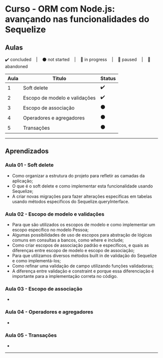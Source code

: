# Curso - ORM com Node.js: avançando nas funcionalidades do Sequelize

## Aulas
<p>
  ✔️ concluded &nbsp;&nbsp;&nbsp;|&nbsp;&nbsp;&nbsp;
  ⚫ not started &nbsp;&nbsp;&nbsp;|&nbsp;&nbsp;&nbsp;
  🔵 in progress &nbsp;&nbsp;&nbsp;|&nbsp;&nbsp;&nbsp;
  🔶 paused &nbsp;&nbsp;&nbsp;|&nbsp;&nbsp;&nbsp;
  🔴 abandoned 
</p>

| Aula | Titulo | Status |
| --- | --- | --- |
| 1 | Soft delete  | ✔️ |
| 2 | Escopo de modelo e validações | ✔️ |
| 3 | Escopo de associação | ⚫ |
| 4 | Operadores e agregadores | ⚫ |
| 5 | Transações | ⚫ |

---

## Aprendizados

### Aula 01 - Soft delete 
<ul>
  <li>Como organizar a estrutura do projeto para refletir as camadas da aplicação;</li>
  <li>O que é o soft delete e como implementar esta funcionalidade usando Sequelize;</li>
  <li>A criar novas migrações para fazer alterações específicas em tabelas usando métodos específicos do Sequelize.queryInterface.</li>
</ul>

### Aula 02 - Escopo de modelo e validações
<ul>
  <li>Para que são utilizados os escopos de modelo e como implementar um escopo específico no modelo Pessoa;</li>
  <li>Algumas possibilidades de uso de escopos para abstração de lógicas comuns em consultas a bancos, como where e include;</li>
  <li>Como criar escopos de associação padrão e específicos, e quais as diferenças entre escopo de modelo e escopo de associação;</li>
  <li>Para que utilizamos diversos métodos built in de validação do Sequelize e como implementá-los;</li>
  <li>Como refinar uma validação de campo utilizando funções validadoras;</li>
  <li>A diferença entre validação e constraint e porque essa diferenciação é importante para a implementação correta no código.</li>
</ul>

### Aula 03 - Escopo de associação
<ul>
  <li></li>
</ul>

### Aula 04 - Operadores e agregadores
<ul>
  <li></li>
</ul>

### Aula 05 - Transações
<ul>
  <li></li>
</ul>

---

